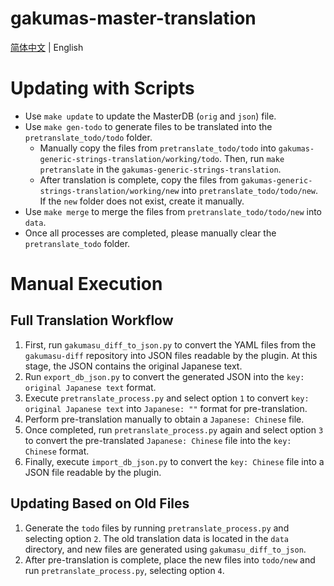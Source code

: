 # gakumas-master-translation


[简体中文](README.md) | English



# Updating with Scripts

- Use `make update` to update the MasterDB (`orig` and `json`) file.
- Use `make gen-todo` to generate files to be translated into the `pretranslate_todo/todo` folder.
  - Manually copy the files from `pretranslate_todo/todo` into `gakumas-generic-strings-translation/working/todo`. Then, run `make pretranslate` in the `gakumas-generic-strings-translation`.
  - After translation is complete, copy the files from `gakumas-generic-strings-translation/working/new` into `pretranslate_todo/todo/new`. If the `new` folder does not exist, create it manually.
- Use `make merge` to merge the files from `pretranslate_todo/todo/new` into `data`.
- Once all processes are completed, please manually clear the `pretranslate_todo` folder.



# Manual Execution

## Full Translation Workflow

1. First, run `gakumasu_diff_to_json.py` to convert the YAML files from the `gakumasu-diff` repository into JSON files readable by the plugin. At this stage, the JSON contains the original Japanese text.
2. Run `export_db_json.py` to convert the generated JSON into the `key: original Japanese text` format.
3. Execute `pretranslate_process.py` and select option `1` to convert `key: original Japanese text` into `Japanese: ""` format for pre-translation.
4. Perform pre-translation manually to obtain a `Japanese: Chinese` file.
5. Once completed, run `pretranslate_process.py` again and select option `3` to convert the pre-translated `Japanese: Chinese` file into the `key: Chinese` format.
6. Finally, execute `import_db_json.py` to convert the `key: Chinese` file into a JSON file readable by the plugin.

## Updating Based on Old Files

1. Generate the `todo` files by running `pretranslate_process.py` and selecting option `2`. The old translation data is located in the `data` directory, and new files are generated using `gakumasu_diff_to_json`.
2. After pre-translation is complete, place the new files into `todo/new` and run `pretranslate_process.py`, selecting option `4`.
